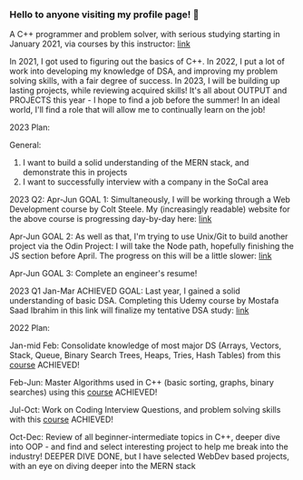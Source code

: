 ### Hello to anyone visiting my profile page! 👋

A C++ programmer and problem solver, with serious studying starting in January 2021, via courses by this instructor: [link](https://www.udemy.com/user/mostafasaadibrahim/)

In 2021, I got used to figuring out the basics of C++.  In 2022, I put a lot of work into developing my knowledge of DSA, and improving my problem solving skills, with a fair degree of success.  In 2023, I will be building up lasting projects, while reviewing acquired skills!  It's all about OUTPUT and PROJECTS this year - I hope to find a job before the summer!  In an ideal world, I'll find a role that will allow me to continually learn on the job!

2023 Plan:

General:
1)  I want to build a solid understanding of the MERN stack, and demonstrate this in projects
2)  I want to successfully interview with a company in the SoCal area

2023 Q2:
Apr-Jun GOAL 1:  Simultaneously, I will be working through a Web Development course by Colt Steele.  My (increasingly readable) website for the above course is progressing day-by-day here: [link](https://rabogan.github.io/ColtSteelePractice/)

Apr-Jun GOAL 2:  As well as that, I'm trying to use Unix/Git to build another project via the Odin Project: I will take the Node path, hopefully finishing the JS section before April.  The progress on this will be a little slower: [link](https://rabogan.github.io/odin-recipes/)

Apr-Jun GOAL 3:  Complete an engineer's resume!

2023 Q1
Jan-Mar ACHIEVED GOAL:  Last year, I gained a solid understanding of basic DSA.  Completing this Udemy course by Mostafa Saad Ibrahim in this link will finalize my tentative DSA study: [link](https://www.udemy.com/course/skills-algorithms-cpp2/)


2022 Plan:

Jan-mid Feb:  Consolidate knowledge of most major DS (Arrays, Vectors, Stack, Queue, Binary Search Trees, Heaps, Tries, Hash Tables) from this [course](https://www.udemy.com/course/dscpp-skills/)   ACHIEVED!

Feb-Jun: Master Algorithms used in C++ (basic sorting, graphs, binary searches) using this [course](https://www.udemy.com/course/skills-algorithms-cpp/)   ACHIEVED!

Jul-Oct:  Work on Coding Interview Questions, and problem solving skills with this [course](https://www.udemy.com/course/skills-coding-interviews/)  ACHIEVED!

Oct-Dec:  Review of all beginner-intermediate topics in C++, deeper dive into OOP - and find and select interesting project to help me break into the industry!   DEEPER DIVE DONE, but I have selected WebDev based projects, with an eye on diving deeper into the MERN stack

